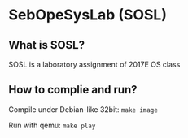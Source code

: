 # SebOpeSysLab (SOSL)
## What is SOSL?
SOSL is a laboratory assignment of 2017E OS class
## How to complie and run?
Compile under Debian-like 32bit: `make image`

Run with qemu: `make play`

